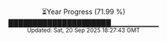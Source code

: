 <p align="center">
⏳Year Progress (71.99 %) <br>
█████████████████████▁▁▁▁▁▁▁▁▁ <br>
<sub>Updated: Sat, 20 Sep 2025 18:27:43 GMT</sub>
</p>

